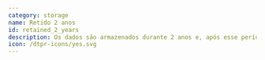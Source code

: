 ```yaml
---
category: storage
name: Retido 2 anos
id: retained_2_years
description: Os dados são armazenados durante 2 anos e, após esse período, são eliminados.
icon: /dtpr-icons/yes.svg
---
```

